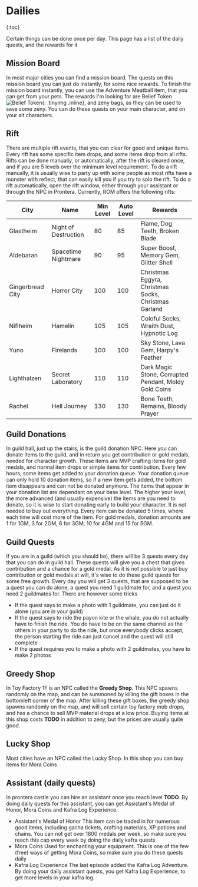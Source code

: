# Dailies

{:toc}

Certain things can be done once per day. This page has a list of the daily quests, and the rewards for it

## Mission Board

In most major cities you can find a mission board. The quests on this mission board you can just do instantly, for some nice rewards. To finish the mission board instantly, you can use the Adventure Meatball item, that you can get from your pets. The rewards I'm looking for are Belief Token ![Belief Token](https://roexplorer.com/imgs/item_5034.jpg){: .tinyimg .inline}, and zeny bags, as they can be used to save some zeny. You can do these quests on your main character, and on your alt characters.

## Rift

There are multiple rift events, that you can clear for good and unique items. Every rift has some specific item drops, and some items drop from all rifts. Rifts can be done manually, or automatically, after the rift is cleared once, and if you are 5 levels over the minimum level requirement. To do a rift manually, it is usually wise to party up with some people as most rifts have a monster with reflect, that can easily kill you if you try to solo the rift. To do a rift automatically, open the rift window, either through your assistant or through the NPC in Prontera. Currently, ROM offers the following rifts:

| City | Name | Min Level | Auto Level | Rewards |
|--|--|--|--|--|
| Glastheim | Night of Destruction | 80 | 85 | Flame, Dog Teeth, Broken Blade |
| Aldebaran | Spacetime Nightmare | 90 | 95 | Super Boost, Memory Gem, Glitter Shell |
| Gingerbread City | Horror City | 100 | 100 | Christmas Eggyra, Christmas Socks, Christmas Garland |
| Niflheim | Hamelin | 105 | 105 | Coloful Socks, Wraith Dust, Hypnotic Log |
| Yuno | Firelands | 100 | 100 | Sky Stone, Lava Gem, Harpy's Feather |
| Lighthalzen | Secret Laboratory | 110 | 110 | Dark Magic Stone, Corrupted Pendant, Moldy Gold Coins |
| Rachel | Hell Journey |130 | 130 | Bone Teeth, Remains, Bloody Prayer |

## Guild Donations

In guild hall, just up the stairs, is the guild donation NPC. Here you can donate items to the guild, and in return you get contribution or gold medals, needed for character growth. These items are MVP crafting items for gold medals, and normal item drops or simple items for contribution. Every few hours, some items get added to your donation queue. Your donation queue can only hold 10 donation items, so if a new item gets added, the bottom item disappears and can not be donated anymore. The items that appear in your donation list are dependant on your base level. The higher your level, the more advanced (and usually expensive) the items are you need to donate, so it is wise to start donating early to build your character. It is not needed to buy out everything. Every item can be donated 5 times, where each time will cost more of the item. For gold medals, donation amounts are 1 for 1GM, 3 for 2GM, 6 for 3GM, 10 for 4GM and 15 for 5GM.

## Guild Quests

If you are in a guild (which you should be), there will be 3 quests every day that you can do in guild hall. These quests will give you a chest that gives contribution and a chance for a gold medal. As it is not possible to just buy contribution or gold medals at will, it's wise to do these guild quests for some free growth. Every day you will get 3 quests, that are supposed to be a quest you can do alone, a quest you need 1 guildmate for, and a quest you need 2 guildmates for. There are however some tricks

- If the quest says to make a photo with 1 guildmate, you can just do it alone (you are in your guild)
- If the quest says to ride the payon kite or the whale, you do not actually have to finish the ride. You do have to be on the same channel as the others in your party to do the ride, but once everybody clicks accept, the person starting the ride can just cancel and the quest will still complete
- If the quest requires you to make a photo with 2 guildmates, you have to make 2 photos

## Greedy Shop

In Toy Factory 1F is an NPC called the **Greedy Shop**. This NPC spawns randomly on the map, and can be summoned by killing the gift boxes in the bottomleft corner of the map. After killing these gift boxes, the greedy shop spawns randomly on the map, and will sell certain toy factory mob drops, and has a chance to sell MVP material drops at a low price. Buying items at this shop costs **TODO** in addition to zeny, but the prices are usually quite good.

## Lucky Shop

Most cities have an NPC called the Lucky Shop. In this shop you can buy items for Mora Coins

## Assistant (daily quests)

In prontera castle you can hire an assistant once you reach level **TODO**. By doing daily quests for this assistant, you can get Assistant's Medal of Honor, Mora Coins and Kafra Log Experience.

- Assistant's Medal of Honor
  This item can be traded in for numerous good items, including gacha tickets, crafting materials, XP potions and chains. You can not get over 1800 medals per week, so make sure you reach this cap every week by doing the daily kafra quests
- Mora Coins
  Used for enchanting your equipment. This is one of the few (free) ways of getting Mora Coins, so make sure you do these quests daily
- Kafra Log Experience
  The last episode added the Kafra Log Adventure. By doing your daily assistant quests, you get Kafra Log Experience, to get more levels in your kafra log.
